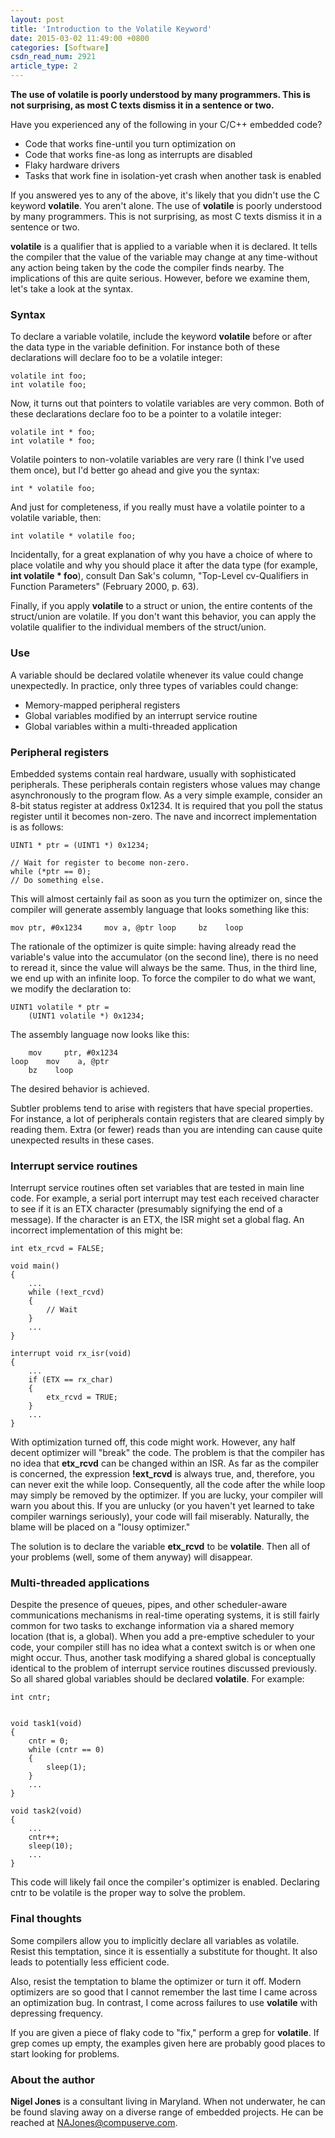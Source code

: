 ```yaml
---
layout: post
title: 'Introduction to the Volatile Keyword'
date: 2015-03-02 11:49:00 +0800
categories: [Software]
csdn_read_num: 2921
article_type: 2
---
```



**The use of volatile is poorly understood by many programmers. This is not surprising, as most C texts dismiss it in a sentence or two.**

Have you experienced any of the following in your C/C++ embedded code?

- Code that works fine-until you turn optimization on
- Code that works fine-as long as interrupts are disabled
- Flaky hardware drivers
- Tasks that work fine in isolation-yet crash when another task is enabled

If you answered yes to any of the above, it's likely that you didn't use the C keyword **volatile**. You aren't alone. The use of **volatile** is poorly understood by many programmers. This is not surprising, as most C texts dismiss it in a sentence or two.

**volatile** is a qualifier that is applied to a variable when it is declared. It tells the compiler that the value of the variable may change at any time-without any action being taken by the code the compiler finds nearby. The implications of this are quite serious. However, before we examine them, let's take a look at the syntax.

### Syntax

To declare a variable volatile, include the keyword **volatile** before or after the data type in the variable definition. For instance both of these declarations will declare foo to be a volatile integer:

```
volatile int foo;
int volatile foo;
```

Now, it turns out that pointers to volatile variables are very common. Both of these declarations declare foo to be a pointer to a volatile integer:

```
volatile int * foo; 
int volatile * foo;
```

Volatile pointers to non-volatile variables are very rare (I think I've used them once), but I'd better go ahead and give you the syntax:

```
int * volatile foo;
```

And just for completeness, if you really must have a volatile pointer to a volatile variable, then:

```
int volatile * volatile foo;
```

Incidentally, for a great explanation of why you have a choice of where to place volatile and why you should place it after the data type (for example, **int volatile * foo**), consult Dan Sak's column, "Top-Level cv-Qualifiers in Function Parameters" (February 2000, p. 63).

Finally, if you apply **volatile** to a struct or union, the entire contents of the struct/union are volatile. If you don't want this behavior, you can apply the volatile qualifier to the individual members of the struct/union.

### Use

A variable should be declared volatile whenever its value could change unexpectedly. In practice, only three types of variables could change:

- Memory-mapped peripheral registers
- Global variables modified by an interrupt service routine
- Global variables within a multi-threaded application

### Peripheral registers

Embedded systems contain real hardware, usually with sophisticated peripherals. These peripherals contain registers whose values may change asynchronously to the program flow. As a very simple example, consider an 8-bit status register at address 0x1234. It is required that you poll the status register until it becomes non-zero. The nave and incorrect implementation is as follows:

```
UINT1 * ptr = (UINT1 *) 0x1234;

// Wait for register to become non-zero.
while (*ptr == 0);
// Do something else.
```

This will almost certainly fail as soon as you turn the optimizer on, since the compiler will generate assembly language that looks something like this:

```
mov	ptr, #0x1234     mov a, @ptr loop     bz    loop
```   

The rationale of the optimizer is quite simple: having already read the variable's value into the accumulator (on the second line), there is no need to reread it, since the value will always be the same. Thus, in the third line, we end up with an infinite loop. To force the compiler to do what we want, we modify the declaration to:

```
UINT1 volatile * ptr = 
    (UINT1 volatile *) 0x1234;
```

The assembly language now looks like this:

```
    mov     ptr, #0x1234
loop    mov    a, @ptr        
    bz    loop
```

The desired behavior is achieved.

Subtler problems tend to arise with registers that have special properties. For instance, a lot of peripherals contain registers that are cleared simply by reading them. Extra (or fewer) reads than you are intending can cause quite unexpected results in these cases.

### Interrupt service routines

Interrupt service routines often set variables that are tested in main line code. For example, a serial port interrupt may test each received character to see if it is an ETX character (presumably signifying the end of a message). If the character is an ETX, the ISR might set a global flag. An incorrect implementation of this might be:

```
int etx_rcvd = FALSE;

void main()
{
    ...
    while (!ext_rcvd)
    {
        // Wait
    }
    ...
}

interrupt void rx_isr(void)
{
    ...
    if (ETX == rx_char)
    {
        etx_rcvd = TRUE;
    }
    ...
}
```

With optimization turned off, this code might work. However, any half decent optimizer will "break" the code. The problem is that the compiler has no idea that **etx_rcvd** can be changed within an ISR. As far as the compiler is concerned, the expression **!ext_rcvd** is always true, and, therefore, you can never exit the while loop. Consequently, all the code after the while loop may simply be removed by the optimizer. If you are lucky, your compiler will warn you about this. If you are unlucky (or you haven't yet learned to take compiler warnings seriously), your code will fail miserably. Naturally, the blame will be placed on a "lousy optimizer."

The solution is to declare the variable **etx_rcvd** to be **volatile**. Then all of your problems (well, some of them anyway) will disappear.

### Multi-threaded applications

Despite the presence of queues, pipes, and other scheduler-aware communications mechanisms in real-time operating systems, it is still fairly common for two tasks to exchange information via a shared memory location (that is, a global). When you add a pre-emptive scheduler to your code, your compiler still has no idea what a context switch is or when one might occur. Thus, another task modifying a shared global is conceptually identical to the problem of interrupt service routines discussed previously. So all shared global variables should be declared **volatile**. For example:

```
int cntr;


void task1(void)
{
    cntr = 0;
    while (cntr == 0)
    {
        sleep(1);
    }
    ...
}

void task2(void)
{
    ...
    cntr++;
    sleep(10);
    ...
}
```

This code will likely fail once the compiler's optimizer is enabled. Declaring cntr to be volatile is the proper way to solve the problem.

### Final thoughts

Some compilers allow you to implicitly declare all variables as volatile. Resist this temptation, since it is essentially a substitute for thought. It also leads to potentially less efficient code.

Also, resist the temptation to blame the optimizer or turn it off. Modern optimizers are so good that I cannot remember the last time I came across an optimization bug. In contrast, I come across failures to use **volatile** with depressing frequency.

If you are given a piece of flaky code to "fix," perform a grep for **volatile**. If grep comes up empty, the examples given here are probably good places to start looking for problems.

### About the author
**Nigel Jones** is a consultant living in Maryland. When not underwater, he can be found slaving away on a diverse range of embedded projects. He can be reached at NAJones@compuserve.com.
